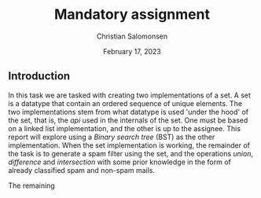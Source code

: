 <div>
	<h1 style="text-align: center;">Mandatory assignment</h1>
	<p style="text-align: center;">Christian Salomonsen</p>
	<p style="text-align: center;">February 17, 2023</p>
</div>

## Introduction

In this task we are tasked with creating two implementations of a set. A set is
a datatype that contain an ordered sequence of unique elements. The two
implementations stem from what datatype is used 'under the hood' of the set,
that is, the *api* used in the internals of the set. One must be based on a
linked list implementation, and the other is up to the assignee. This report 
will explore using a *Binary search tree* (BST) as the other implementation.
When the set implementation is working, the remainder of the task is to generate
a spam filter using the set, and the operations *union*, *difference* and
*intersection* with some prior knowledge in the form of already classified spam
and non-spam mails.

The remaining 
